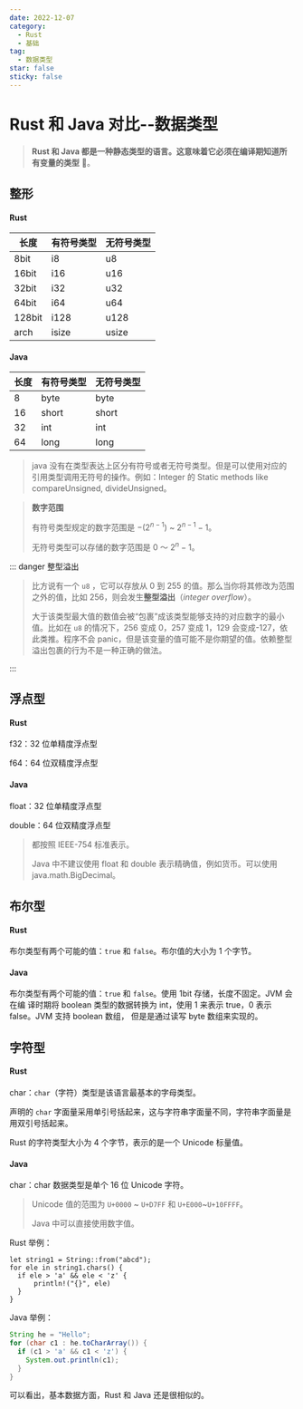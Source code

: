 ```yaml
---
date: 2022-12-07
category:
  - Rust
  - 基础
tag:
  - 数据类型
star: false
sticky: false
---
```


# Rust 和 Java 对比--数据类型

> **Rust 和 Java 都是一种静态类型的语言。这意味着它必须在编译期知道所有变量的类型** :speech_balloon:。

## 整形

#### Rust

| 长度   | 有符号类型 | 无符号类型 |
| ------ | ---------- | ---------- |
| 8bit   | i8         | u8         |
| 16bit  | i16        | u16        |
| 32bit  | i32        | u32        |
| 64bit  | i64        | u64        |
| 128bit | i128       | u128       |
| arch   | isize      | usize      |

#### Java

| 长度 | 有符号类型 | 无符号类型 |
| ---- | ---------- | ---------- |
| 8    | byte       | byte       |
| 16   | short      | short      |
| 32   | int        | int        |
| 64   | long       | long       |

> java 没有在类型表达上区分有符号或者无符号类型。但是可以使用对应的引用类型调用无符号的操作。例如：Integer 的 Static methods like compareUnsigned, divideUnsigned。

> **数字范围**
>
> 有符号类型规定的数字范围是 $-(2^{n-1})$ ~ $2^{n-1}-1$。
>
> 无符号类型可以存储的数字范围是 0 ～ $2^n-1$。

::: danger 整型溢出

> 比方说有一个 `u8` ，它可以存放从 0 到 255 的值。那么当你将其修改为范围之外的值，比如 256，则会发生**整型溢出**（_integer overflow_）。
>
> 大于该类型最大值的数值会被“包裹”成该类型能够支持的对应数字的最小值。比如在 `u8` 的情况下，256 变成 0，257 变成 1，129 会变成-127，依此类推。程序不会 panic，但是该变量的值可能不是你期望的值。依赖整型溢出包裹的行为不是一种正确的做法。

:::

## 浮点型

#### Rust

f32：32 位单精度浮点型

f64：64 位双精度浮点型

#### Java

float：32 位单精度浮点型

double：64 位双精度浮点型

> 都按照 IEEE-754 标准表示。
>
> Java 中不建议使用 float 和 double 表示精确值，例如货币。可以使用 java.math.BigDecimal。

## 布尔型

#### Rust

布尔类型有两个可能的值：`true` 和 `false`。布尔值的大小为 1 个字节。

#### Java

布尔类型有两个可能的值：`true` 和 `false`。使用 1bit 存储，长度不固定。JVM 会在编 译时期将 boolean 类型的数据转换为 int，使⽤ 1 来表示 true，0 表示 false。JVM ⽀持 boolean 数组， 但是是通过读写 byte 数组来实现的。

## 字符型

#### Rust

char：`char`（字符）类型是该语言最基本的字母类型。

声明的 `char` 字面量采用单引号括起来，这与字符串字面量不同，字符串字面量是用双引号括起来。

Rust 的字符类型大小为 4 个字节，表示的是一个 Unicode 标量值。

#### Java

char：char 数据类型是单个 16 位 Unicode 字符。

> Unicode 值的范围为 `U+0000` ~ `U+D7FF` 和 `U+E000`~`U+10FFFF`。
>
> Java 中可以直接使用数字值。

Rust 举例：

```rus
let string1 = String::from("abcd");
for ele in string1.chars() {
  if ele > 'a' && ele < 'z' {
	  println!("{}", ele)
  }
}
```

Java 举例：

```java
String he = "Hello";
for (char c1 : he.toCharArray()) {
  if (c1 > 'a' && c1 < 'z') {
    System.out.println(c1);
  }
}
```

可以看出，基本数据方面，Rust 和 Java 还是很相似的。
